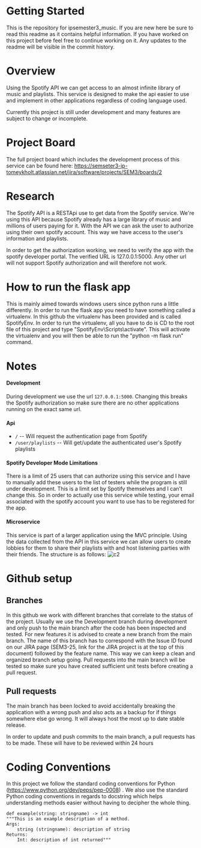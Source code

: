 # Getting Started
This is the repository for ipsemester3_music. If you are new here be sure to read this readme as it contains helpful information. If you have worked on this project before feel free to continue working on it. Any updates to the readme will be visible in the commit history.

# Overview
Using the Spotify API we can get access to an almost infinite library of music and playlists. This service is designed to make the api easier to use and implement in other applications regardless of coding language used.

Currently this project is still under development and many features are subject to change or incomplete. 

# Project Board
The full project board which includes the development process of this service can be found here: https://semseter3-ip-tomeykholt.atlassian.net/jira/software/projects/SEM3/boards/2

# Research
The Spotify API is a RESTApi use to get data from the Spotify service. We're using this API because Spotify already has a large library of music and millions of users paying for it. With the API we can ask the user to authorize using their own spotify account. This way we have access to the user's information and playlists. 

In order to get the authorization working, we need to verify the app with the spotify developer portal. The verified URL is 127.0.0.1:5000. Any other url will not support Spotify authorization and will therefore not work.

# How to run the flask app
This is mainly aimed towards windows users since python runs a little differently. In order to run the flask app you need to have something called a virtualenv. In this github the virtualenv has been provided and is called SpotifyEnv. In order to run the virtualenv, all you have to do is CD to the root file of this project and type "SpotifyEnv\Scripts\activate". This will activate the virtualenv and you will then be able to run the "python -m flask run" command.

# Notes
#### Development
During development we use the url ``127.0.0.1:5000``. Changing this breaks the Spotify authorization so make sure there are no other applications running on the exact same url.

#### Api

- ``/`` -- Will request the authentication page from Spotify
- ``/user/playlists`` -- Will get/update the authenticated user's Spotify playlists

#### Spotify Developer Mode Limitations
There is a limit of 25 users that can authorize using this service and I have to manually add these users to the list of testers while the program is still under development. This is a limit set by Spotify themselves and I can’t change this. So in order to actually use this service while testing, your email associated with the spotify account you want to use has to be registered for the app. 

#### Microservice
This service is part of a larger application using the MVC principle. Using the data collected from the API in this service we can allow users to create lobbies for them to share their playlists with and host listening parties with their friends. The structure is as follows:
![c2](https://user-images.githubusercontent.com/73947701/143425039-e94d6091-06ed-437c-90ee-2083af29d6e1.png)

# Github setup
## Branches
In this github we work with different branches that correlate to the status of the project. Usually we use the Development branch during development and only push to the main branch after the code has been inspected and tested. 
For new features it is advised to create a new branch from the main branch. The name of this branch has to correspond with the Issue ID found on our JIRA page (SEM3-25, link for the JIRA project is at the top of this document) followed by the feature name. This way we can keep a clean and organized branch setup going.
Pull requests into the main branch will be tested so make sure you have created sufficient unit tests before creating a pull request. 

## Pull requests
The main branch has been locked to avoid accidentally breaking the application with a wrong push and also acts as a backup for if things somewhere else go wrong. It will always host the most up to date stable release.

In order to update and push commits to the main branch, a pull requests has to be made. These will have to be reviewed within 24 hours

# Coding Conventions
In this project we follow the standard coding conventions for Python (https://www.python.org/dev/peps/pep-0008) . We also use the standard Python coding conventions in regards to docstring which helps understanding methods easier without having to decipher the whole thing. 
````
def example(string: stringname) -> int
"""This is an example description of a method.
Args: 
    string (stringname): description of string
Returns:
    Int: description of int returned"""
````
